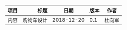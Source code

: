 | 项目   | 标题          |  日期                            |版本      | 作者 |
| ----|-------:| :----:         |----|:---:|
| 内容   | 购物车设计|   2018-12-20   |0.1 |杜向军|
